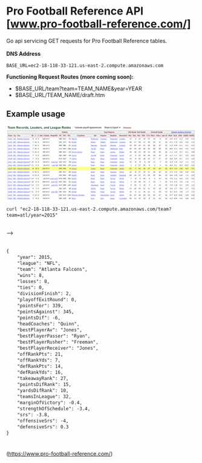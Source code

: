# Pro Football Reference API [www.pro-football-reference.com/]
Go api servicing GET requests for Pro Football Reference tables.
<br/>
<br/>
<b>DNS Address </b>
```
BASE_URL=ec2-18-118-33-121.us-east-2.compute.amazonaws.com
```
<b>Functioning Request Routes (more coming soon):</b>
<br/>
- $BASE_URL/team?team=TEAM_NAME&year=YEAR
- $BASE_URL/TEAM_NAME/draft.htm

## Example usage   
![plot](./images/rawTable.png)
```
curl "ec2-18-118-33-121.us-east-2.compute.amazonaws.com/team?team=atl/year=2015"
```
<br/> -->
<br/><br/>
```
{
    "year": 2015,
    "league": "NFL",
    "team": "Atlanta Falcons",
    "wins": 8,
    "losses": 8,
    "ties": 0,
    "divisionFinish": 2,
    "playoffExitRound": 0,
    "pointsFor": 339,
    "pointsAgainst": 345,
    "pointsDif": -6,
    "headCoaches": "Quinn",
    "bestPlayerAv": "Jones",
    "bestPlayerPasser": "Ryan",
    "bestPlayerRusher": "Freeman",
    "bestPlayerReceiver": "Jones",
    "offRankPts": 21,
    "offRankYds": 7,
    "defRankPts": 14,
    "defRankYds": 16,
    "takeawayRank": 27,
    "pointsDifRank": 15,
    "yardsDifRank": 10,
    "teamsInLeague": 32,
    "marginOfVictory": -0.4,
    "strengthOfSchedule": -3.4,
    "srs": -3.8,
    "offensiveSrs": -4,
    "defensiveSrs": 0.3
}
```

#
(https://www.pro-football-reference.com/)

